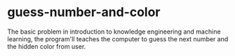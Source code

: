# guess-number-and-color
The basic problem in introduction to knowledge engineering and machine learning, the program'll teaches the computer to guess the next number and the hidden color from user.
